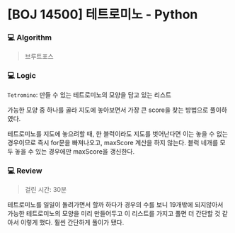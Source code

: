 # [BOJ 14500] 테트로미노 - Python

### :computer: Algorithm

> 브루트포스



### :computer: Logic

`Tetromino`: 만들 수 있는 테트로미노의 모양을 담고 있는 리스트

가능한 모양 중 하나를 골라 지도에 놓아보면서 가장 큰 score을 찾는 방법으로 풀이하였다.

테트로미노를 지도에 놓으려할 때, 한 블럭이라도 지도를 벗어난다면 이는 놓을 수 없는 경우이므로 즉시 for문을 빠져나오고, maxScore 계산을 하지 않는다. 블럭 네개를 모두 놓을 수 있는 경우에만 maxScore을 갱신한다.



### :computer: Review

> 걸린 시간: 30분

테트로미노를 일일이 돌려가면서 할까 하다가 경우의 수를 보니 19개밖에 되지않아서 가능한 테트로미노의 모양을 미리 만들어두고 이 리스트를 가지고 풀면 더 간단할 것 같아서 이렇게 했다. 훨씬 간단하게 풀이가 됐다.

